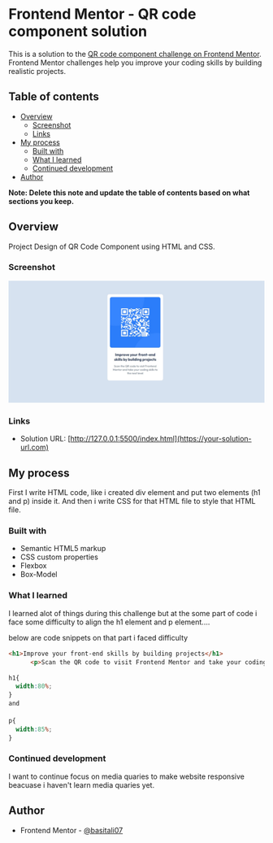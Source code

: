 # Frontend Mentor - QR code component solution

This is a solution to the [QR code component challenge on Frontend Mentor](https://www.frontendmentor.io/challenges/qr-code-component-iux_sIO_H). Frontend Mentor challenges help you improve your coding skills by building realistic projects. 

## Table of contents

- [Overview](#overview)
  - [Screenshot](#screenshot)
  - [Links](#links)
- [My process](#my-process)
  - [Built with](#built-with)
  - [What I learned](#what-i-learned)
  - [Continued development](#continued-development)
- [Author](#author)

**Note: Delete this note and update the table of contents based on what sections you keep.**

## Overview
Project Design of QR Code Component using HTML and CSS.

### Screenshot

![](./Screenshot.jpg)

### Links

- Solution URL: [http://127.0.0.1:5500/index.html](https://your-solution-url.com)

## My process
First I write HTML code, like i created div element and put two elements (h1 and p) inside it. And then i write CSS for that HTML file to style that HTML file.
### Built with

- Semantic HTML5 markup
- CSS custom properties
- Flexbox
- Box-Model

### What I learned

I learned alot of things during this challenge but at the some part of code i face some difficulty to align the h1 element and p element....


below are code snippets on that part i faced difficulty

```html
<h1>Improve your front-end skills by building projects</h1>
      <p>Scan the QR code to visit Frontend Mentor and take your coding skills to the next level</p>
```
```css
h1{
  width:80%;
}
and

p{
  width:85%;
}
```


### Continued development
I want to continue focus on media quaries to make website responsive beacuase i haven't learn media quaries yet.

## Author

- Frontend Mentor - [@basitali07](https://www.frontendmentor.io/profile/basitali07)
